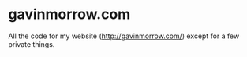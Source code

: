 # gavinmorrow.com
All the code for my website (http://gavinmorrow.com/) except for a few private things. 
